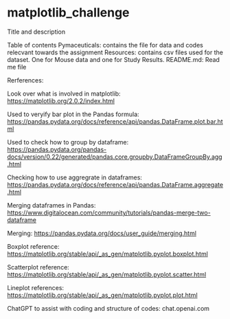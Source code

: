 # matplotlib_challenge

Title and description


Table of contents
Pymaceuticals: contains the file for data and codes relecvant towards the assignment
Resources: contains csv files used for the dataset. One for Mouse data and one for Study Results.
README.md: Read me file

Rerferences:

Look over what is involved in matplotlib: https://matplotlib.org/2.0.2/index.html

Used to veryify bar plot in the Pandas formula: https://pandas.pydata.org/docs/reference/api/pandas.DataFrame.plot.bar.html

Used to check how to group by dataframe: https://pandas.pydata.org/pandas-docs/version/0.22/generated/pandas.core.groupby.DataFrameGroupBy.agg.html

Checking how to use aggregrate in dataframes: https://pandas.pydata.org/docs/reference/api/pandas.DataFrame.aggregate.html

Merging dataframes in Pandas: https://www.digitalocean.com/community/tutorials/pandas-merge-two-dataframe

Merging: https://pandas.pydata.org/docs/user_guide/merging.html

Boxplot reference: https://matplotlib.org/stable/api/_as_gen/matplotlib.pyplot.boxplot.html

Scatterplot reference: https://matplotlib.org/stable/api/_as_gen/matplotlib.pyplot.scatter.html

Lineplot references: https://matplotlib.org/stable/api/_as_gen/matplotlib.pyplot.plot.html

ChatGPT to assist with coding and structure of codes: chat.openai.com
